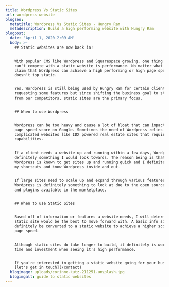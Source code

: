 ```yaml
---
title: Wordpress Vs Static Sites
url: wordpress-website
blogseo:
  metatitle: Wordpress Vs Static Sites - Hungry Ram
  metadescription: Build a high performing website with Hungry Ram
blogpost:
  date: 'April 1, 2020 2:09 AM'
  body: >-
    ## Static websites are now back in!


    With popular CMS like Wordpress and Squarespace growing, one thing they
    can't compete with a static website is performance. No matter what articles
    claim that Wordpress can achieve a high performing or high page speed, it
    doesn't top static.


    Yes, Wordpress is still being used by Hungry Ram for certain clients
    requesting some features but since shifting the business goal to stand out
    from our competitors, static sites are the primary focus.


    ## When to use Wordpress


    Wordpress can be too heavy and cause a lot of bloat that can impact your
    page speed score on Google. Sometimes the need of Wordpress relies on more
    complicated websites like IDX powered real estate sites that requires search
    capabilities.


    If a client needs a website up and running within a few days, Wordpress is
    definitely something I would look towards. The reason being is that
    Wordpress is known to get sites up and running quick and I definitely have
    my shortcuts and know Wordpress inside and out.


    If large sites need to scale up and expand through various features,
    Wordpress is definitely something to look at due to the open source, themes,
    and plugins available in the marketplace.


    ## When to use Static Sites


    Based off of information or features a website needs, I will determine if a
    static site would be the best to move forward with. A basic info site can
    definitely be converted to a static website to achieve a higher score on
    page speed.


    Although static sites do take longer to build, it definitely is worth the
    time and investment when seeing it's high performance.


    If you're interested in getting a static website going for your business,
    [let's get in touch](/contact)
  blogimage: uploads/corinne-kutz-211251-unsplash.jpg
  blogimgalt: guide to static websites
---
```

